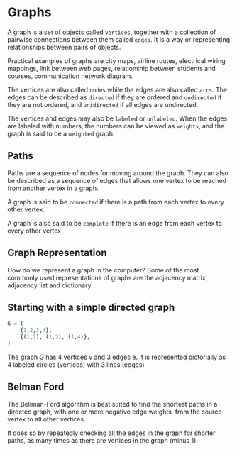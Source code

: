 # Graphs

A graph is a set of objects called `vertices`, together with a collection of pairwise connections between them called `edges`. It is a way or representing relationships between pairs of objects.

Practical examples of graphs are city maps, airline routes, electrical wiring mappings, link between web pages, relationship between students and courses, communication network diagram.

The vertices are also called `nodes` while the edges are also called `arcs`. The edges can be described as `directed` if they are ordered and `undirected` if they are not ordered, and `unidirected` if all edges are undirected.

The vertices and edges may also be `labeled` or `unlabeled`. When the edges are labeled with numbers, the numbers can be viewed as `weights`, and the graph is said to be a `weighted`
graph.

## Paths

Paths are a sequence of nodes for moving around the graph. They can also be described as a sequence of edges that allows
one vertex to be reached from another vertex in a graph.

A graph is said to be `connected` if there is a path from
each vertex to every other vertex.

A graph is also said to be `complete` if there is an edge from each vertex to every other vertex

## Graph Representation

How do we represent a graph in the computer? Some of the most commonly used representations of graphs are the adjacency
matrix, adjacency list and dictionary.

## Starting with a simple directed graph

```python
G = (
    {1,2,3,4},
    {(1,2), (1,3), (1,4)},
)
```

The graph G has 4 vertices v and 3 edges e. It is represented pictorially as 4 labeled circles (vertices) with 3 lines (edges)

## Belman Ford

The Bellman-Ford algorithm is best suited to find the shortest paths in a directed graph, with one or more negative edge weights, from the source vertex to all other vertices.

It does so by repeatedly checking all the edges in the graph for shorter paths, as many times as there are vertices in the graph (minus 1).
